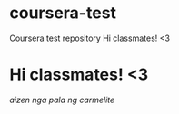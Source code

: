 # coursera-test
Coursera test repository
Hi classmates! <3
<h1> Hi classmates! <3</h1>
<i>aizen nga pala ng carmelite </i>